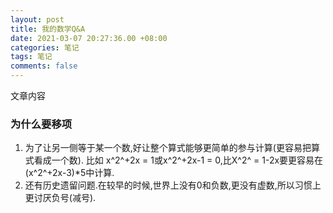 ```yaml
---
layout: post
title: 我的数学Q&A
date: 2021-03-07 20:27:36.00 +08:00
categories: 笔记
tags: 笔记
comments: false
---
```


文章内容

### 为什么要移项

1. 为了让另一侧等于某一个数,好让整个算式能够更简单的参与计算(更容易把算式看成一个数). 比如 x^2^+2x = 1或x^2^+2x-1 = 0,比X^2^ = 1-2x要更容易在(x^2^+2x-3)*5中计算.
1. 还有历史遗留问题.在较早的时候,世界上没有0和负数,更没有虚数,所以习惯上更讨厌负号(减号).